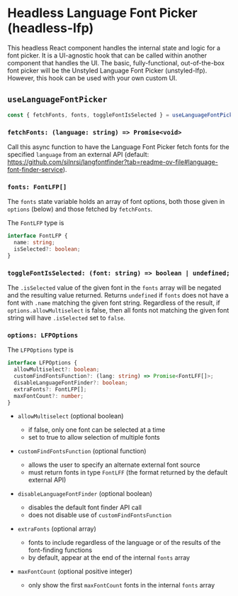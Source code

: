 # Headless Language Font Picker (headless-lfp)

This headless React component handles the internal state and logic for a font picker.
It is a UI-agnostic hook that can be called within another component that handles the UI.
The basic, fully-functional, out-of-the-box font picker will be the Unstyled Language Font Picker (unstyled-lfp).
However, this hook can be used with your own custom UI.

## `useLanguageFontPicker`

```js
const { fetchFonts, fonts, toggleFontIsSelected } = useLanguageFontPicker(options);
```

### `fetchFonts: (language: string) => Promise<void>`

Call this async function to have the Language Font Picker fetch fonts for the specified `language` from an external API (default: https://github.com/silnrsi/langfontfinder?tab=readme-ov-file#language-font-finder-service).

### `fonts: FontLFP[]`

The `fonts` state variable holds an array of font options, both those given in `options` (below) and those fetched by `fetchFonts`.

The `FontLFP` type is

```ts
interface FontLFP {
  name: string;
  isSelected?: boolean;
}
```

### `toggleFontIsSelected: (font: string) => boolean | undefined;`

The `.isSelected` value of the given font in the `fonts` array will be negated and the resulting value returned.
Returns `undefined` if `fonts` does not have a font with `.name` matching the given font string.
Regardless of the result, if `options.allowMultiselect` is false,
then all fonts not matching the given font string will have `.isSelected` set to `false`.

### `options: LFPOptions`

The `LFPOptions` type is

```ts
interface LFPOptions {
  allowMultiselect?: boolean;
  customFindFontsFunction?: (lang: string) => Promise<FontLFF[]>;
  disableLanguageFontFinder?: boolean;
  extraFonts?: FontLFP[];
  maxFontCount?: number;
}
```

- `allowMultiselect` (optional boolean)

  - if false, only one font can be selected at a time
  - set to true to allow selection of multiple fonts

- `customFindFontsFunction` (optional function)

  - allows the user to specify an alternate external font source
  - must return fonts in type `FontLFF` (the format returned by the default external API)

- `disableLanguageFontFinder` (optional boolean)

  - disables the default font finder API call
  - does not disable use of `customFindFontsFunction`

- `extraFonts` (optional array)

  - fonts to include regardless of the language or of the results of the font-finding functions
  - by default, appear at the end of the internal `fonts` array

- `maxFontCount` (optional positive integer)

  - only show the first `maxFontCount` fonts in the internal `fonts` array
